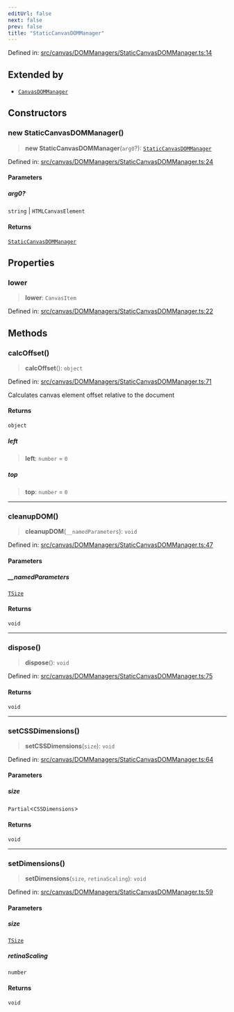 ```yaml
---
editUrl: false
next: false
prev: false
title: "StaticCanvasDOMManager"
---
```


Defined in: [src/canvas/DOMManagers/StaticCanvasDOMManager.ts:14](https://github.com/fabricjs/fabric.js/blob/8748628df7e9de00ba77413bfc3ad9e9fe9d4f30/src/canvas/DOMManagers/StaticCanvasDOMManager.ts#L14)

## Extended by

- [`CanvasDOMManager`](/api/classes/canvasdommanager/)

## Constructors

### new StaticCanvasDOMManager()

> **new StaticCanvasDOMManager**(`arg0`?): [`StaticCanvasDOMManager`](/api/classes/staticcanvasdommanager/)

Defined in: [src/canvas/DOMManagers/StaticCanvasDOMManager.ts:24](https://github.com/fabricjs/fabric.js/blob/8748628df7e9de00ba77413bfc3ad9e9fe9d4f30/src/canvas/DOMManagers/StaticCanvasDOMManager.ts#L24)

#### Parameters

##### arg0?

`string` | `HTMLCanvasElement`

#### Returns

[`StaticCanvasDOMManager`](/api/classes/staticcanvasdommanager/)

## Properties

### lower

> **lower**: `CanvasItem`

Defined in: [src/canvas/DOMManagers/StaticCanvasDOMManager.ts:22](https://github.com/fabricjs/fabric.js/blob/8748628df7e9de00ba77413bfc3ad9e9fe9d4f30/src/canvas/DOMManagers/StaticCanvasDOMManager.ts#L22)

## Methods

### calcOffset()

> **calcOffset**(): `object`

Defined in: [src/canvas/DOMManagers/StaticCanvasDOMManager.ts:71](https://github.com/fabricjs/fabric.js/blob/8748628df7e9de00ba77413bfc3ad9e9fe9d4f30/src/canvas/DOMManagers/StaticCanvasDOMManager.ts#L71)

Calculates canvas element offset relative to the document

#### Returns

`object`

##### left

> **left**: `number` = `0`

##### top

> **top**: `number` = `0`

***

### cleanupDOM()

> **cleanupDOM**(`__namedParameters`): `void`

Defined in: [src/canvas/DOMManagers/StaticCanvasDOMManager.ts:47](https://github.com/fabricjs/fabric.js/blob/8748628df7e9de00ba77413bfc3ad9e9fe9d4f30/src/canvas/DOMManagers/StaticCanvasDOMManager.ts#L47)

#### Parameters

##### \_\_namedParameters

[`TSize`](/api/type-aliases/tsize/)

#### Returns

`void`

***

### dispose()

> **dispose**(): `void`

Defined in: [src/canvas/DOMManagers/StaticCanvasDOMManager.ts:75](https://github.com/fabricjs/fabric.js/blob/8748628df7e9de00ba77413bfc3ad9e9fe9d4f30/src/canvas/DOMManagers/StaticCanvasDOMManager.ts#L75)

#### Returns

`void`

***

### setCSSDimensions()

> **setCSSDimensions**(`size`): `void`

Defined in: [src/canvas/DOMManagers/StaticCanvasDOMManager.ts:64](https://github.com/fabricjs/fabric.js/blob/8748628df7e9de00ba77413bfc3ad9e9fe9d4f30/src/canvas/DOMManagers/StaticCanvasDOMManager.ts#L64)

#### Parameters

##### size

`Partial`\<`CSSDimensions`\>

#### Returns

`void`

***

### setDimensions()

> **setDimensions**(`size`, `retinaScaling`): `void`

Defined in: [src/canvas/DOMManagers/StaticCanvasDOMManager.ts:59](https://github.com/fabricjs/fabric.js/blob/8748628df7e9de00ba77413bfc3ad9e9fe9d4f30/src/canvas/DOMManagers/StaticCanvasDOMManager.ts#L59)

#### Parameters

##### size

[`TSize`](/api/type-aliases/tsize/)

##### retinaScaling

`number`

#### Returns

`void`
